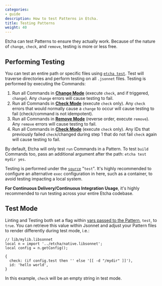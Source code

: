 ```yaml
---
categories:
- guide
description: How to test Patterns in Etcha.
title: Testing Patterns
weight: 40
---
```


Etcha can test Patterns to ensure they actually work.  Because of the nature of `change`, `check`, and `remove`, testing is more or less free.

## Performing Testing

You can test an entire path or specific files using [`etcha test`](../../references/cli#test).  Test will traverse directories and perform testing on all `.jsonnet` files.  Testing is performed by executing the Commands:

1. Run all Commands in [**Change Mode**](../../references/commands#change-mode) (execute `check`, and if triggered, `change`).  Any `change` errors will cause testing to fail.
2. Run all Commands in [**Check Mode**](../../references/commands#check-mode) (execute `check` only).  Any `check` errors that would normally cause a `change` to occur will cause testing to fail (check/command is not idempotent).
3. Run all Commands in [**Remove Mode**](../../references/commands#remove-mode) (reverse order, execute `remove`).  Any `remove` errors will cause testing to fail.
4. Run all Commands in [**Check Mode**](../../references/commands#check-mode) (execute `check` only).  Any IDs that previously failed `check`/changed during step 1 that do not fail `check` again will cause testing to fail.

By default, Etcha will only test `run` Commands in a Pattern.  To test `build` Commands too, pass an additional argument after the path: `etcha test mydir yes`.

Testing is performed under the [`source`](../../references/config#sources) "`test`".  It's highly recommended to configure an alternative `exec` configuration in here, such as a container, to avoid testing impacting a local system.

**For Continuous Delivery/Continuous Integration Usage**, it's highly recommended to run testing across your entire Etcha codebase.

## Test Mode

Linting and Testing both set a flag within [vars passed to the Pattern](../../references/pattern#vars), `test`, to `true`.  You can retrieve this value within Jsonnet and adjust your Pattern files to render differently during test mode, i.e.:

```
// lib/mylib.libsonnet
local n = import '../etcha/native.libsonnet';
local config = n.getConfig();

{
  check: (if config.test then '' else '[[ -d "/mydir" ]]'),
  id: 'hello world',
}
```

In this example, `check` will be an empty string in test mode.
